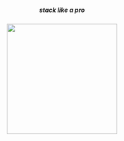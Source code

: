 <h5 align="center"> stack like a pro </h2>
<p align="center">
    <img src="https://static.wikia.nocookie.net/finalfantasy/images/1/14/WoFF_Stacks.png/revision/latest?cb=20190617145738" width="250" style="margin-bottom: 0.2;"/>
<p>